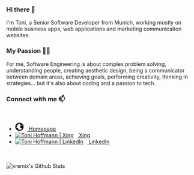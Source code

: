 ### Hi there 👋

I'm Toni, a Senior Software Developer from Munich, working mostly on mobile business apps, web applications and marketing communication websites.

### My Passion 👨‍💻

For me, Software Engineering is about complex problem solving, understanding people, creating aesthetic design, being a communicator between domain areas, achieving goals, performing creativity, thinking in strategies... but it's also about coding and a passion to tech.

<!--

Here are some ideas to get you started:

- 🔭 I’m currently working on ...
- 🌱 I’m currently learning ...
- 👯 I’m looking to collaborate on ...
- 🤔 I’m looking for help with ...
- 💬 Ask me about ...
- 📫 How to reach me: ...
- 😄 Pronouns: ...
- ⚡ Fun fact: ...
-->




### Connect with me 📫

<br />

<ul>
  <li>
  <a href="https://www.toni-hoffmann.com">
      <img src="https://raw.githubusercontent.com/iconic/open-iconic/master/svg/globe.svg" width="22px" style="margin-right:10px;" alt="Toni Hoffmann | Homepage">    Homepage
  </a> 
  </li>
  <li>
  <a href="https://www.toni-hoffmann.com">
      <img src="https://cdn.jsdelivr.net/npm/simple-icons@v3/icons/xing.svg" width="22px" style="margin-right:10px;" alt="Toni Hoffmann | Xing">   Xing
  </a>
  </li>
  <li>
  <a href="https://www.toni-hoffmann.com">
      <img src="https://cdn.jsdelivr.net/npm/simple-icons@v3/icons/linkedin.svg" width="22px" style="margin-right:10px;" alt="Toni Hoffmann | LinkedIn">
        LinkedIn
  </a>

  </li>
</ul>

<br />

<br />

<img align="left" alt="xremix's Github Stats" src="https://github-readme-stats.vercel.app/api?username=xremix&show_icons=true&hide_border=true" />


[website]: https://www.toni-hoffmann.com
[linkedin]: https://www.linkedin.com/in/toni-hoffmann-munich/
[xing]: https://www.xing.com/profile/Toni_Hoffmann7/
